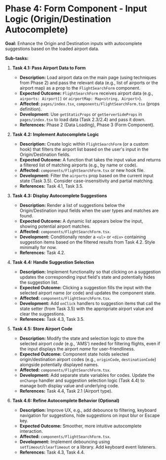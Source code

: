 # Phase 4: Form Component - Input Logic (Origin/Destination Autocomplete)

**Goal:** Enhance the Origin and Destination inputs with autocomplete suggestions based on the loaded airport data.

**Sub-tasks:**

1.  **Task 4.1: Pass Airport Data to Form**

    - **Description:** Load airport data on the main page (using techniques from Phase 2) and pass the relevant data (e.g., list of airports or the airport map) as a prop to the `FlightSearchForm` component.
    - **Expected Outcome:** `FlightSearchForm` receives airport data (e.g., `airports: Airport[]` or `airportMap: Map<string, Airport>`).
    - **Affected:** `pages/index.tsx`, `components/FlightSearchForm.tsx` (props definition).
    - **Development:** Use `getStaticProps` or `getServerSideProps` in `pages/index.tsx` to load data (Task 2.3/2.4) and pass it down.
    - **References:** Phase 2 (Data Loading), Phase 3 (Form Component).

2.  **Task 4.2: Implement Autocomplete Logic**

    - **Description:** Create logic within `FlightSearchForm` (or a custom hook) that filters the airport list based on the user's input in the Origin/Destination fields.
    - **Expected Outcome:** A function that takes the input value and returns a filtered list of matching airports (e.g., by name or code).
    - **Affected:** `components/FlightSearchForm.tsx` or new hook file.
    - **Development:** Filter the `airports` prop based on the current input state (Task 3.5). Consider case-insensitivity and partial matching.
    - **References:** Task 4.1, Task 3.5.

3.  **Task 4.3: Display Autocomplete Suggestions**

    - **Description:** Render a list of suggestions below the Origin/Destination input fields when the user types and matches are found.
    - **Expected Outcome:** A dynamic list appears below the input, showing potential airport matches.
    - **Affected:** `components/FlightSearchForm.tsx`.
    - **Development:** Conditionally render a `<ul>` or `<div>` containing suggestion items based on the filtered results from Task 4.2. Style minimally for now.
    - **References:** Task 4.2.

4.  **Task 4.4: Handle Suggestion Selection**

    - **Description:** Implement functionality so that clicking on a suggestion updates the corresponding input field's state and potentially hides the suggestion list.
    - **Expected Outcome:** Clicking a suggestion fills the input with the selected airport name (or code) and updates the component state.
    - **Affected:** `components/FlightSearchForm.tsx`.
    - **Development:** Add `onClick` handlers to suggestion items that call the state setter (from Task 3.5) with the appropriate airport value and clear the suggestions.
    - **References:** Task 4.3, Task 3.5.

5.  **Task 4.5: Store Airport Code**

    - **Description:** Modify the state and selection logic to store the selected airport _code_ (e.g., 'AMS') needed for filtering flights, even if the input displays the airport _name_ for user-friendliness.
    - **Expected Outcome:** Component state holds selected origin/destination airport codes (e.g., `originCode`, `destinationCode`) alongside potentially displayed names.
    - **Affected:** `components/FlightSearchForm.tsx`.
    - **Development:** Add separate state variables for codes. Update the `onChange` handler and suggestion selection logic (Task 4.4) to manage both display value and underlying code.
    - **References:** Task 4.4, Task 2.1 (Airport type).

6.  **Task 4.6: Refine Autocomplete Behavior (Optional)**
    - **Description:** Improve UX, e.g., add debounce to filtering, keyboard navigation for suggestions, hide suggestions on input blur or Escape key.
    - **Expected Outcome:** Smoother, more intuitive autocomplete interaction.
    - **Affected:** `components/FlightSearchForm.tsx`.
    - **Development:** Implement debouncing using `setTimeout`/`clearTimeout` or a library. Add keyboard event listeners.
    - **References:** Task 4.3, Task 4.4.
